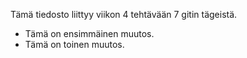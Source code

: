 Tämä tiedosto liittyy viikon 4 tehtävään 7 gitin tägeistä.

* Tämä on ensimmäinen muutos.
* Tämä on toinen muutos.